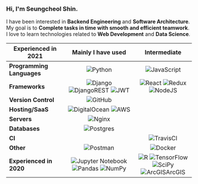 ### Hi, I'm Seungcheol Shin. <br>
I have been interested in **Backend Engineering** and **Software Architecture**. My goal is to **Complete tasks in time with smooth and efficient teamwork**.
I love to learn technologies related to **Web Development** and **Data Science**.
 
| Experienced in 2021        | Mainly I have used  | Intermediate | 
| ------------- |:-------------:| :-----:|
| **Programming Languages** | ![Python](https://img.shields.io/badge/python-3670A0?style=for-the-badge&logo=python&logoColor=ffdd54)  | ![JavaScript](https://img.shields.io/badge/javascript-%23323330.svg?style=for-the-badge&logo=javascript&logoColor=%23F7DF1E)  |
| **Frameworks**    | ![Django](https://img.shields.io/badge/django-%23092E20.svg?style=for-the-badge&logo=django&logoColor=white) ![DjangoREST](https://img.shields.io/badge/DJANGO-REST-ff1709?style=for-the-badge&logo=django&logoColor=white&color=ff1709&labelColor=gray) ![JWT](https://img.shields.io/badge/JWT-black?style=for-the-badge&logo=JSON%20web%20tokens)      | ![React](https://img.shields.io/badge/react-%2320232a.svg?style=for-the-badge&logo=react&logoColor=%2361DAFB) ![Redux](https://img.shields.io/badge/redux-%23593d88.svg?style=for-the-badge&logo=redux&logoColor=white) ![NodeJS](https://img.shields.io/badge/node.js-6DA55F?style=for-the-badge&logo=node.js&logoColor=white) |
| **Version Control** | ![GitHub](https://img.shields.io/badge/github-%23121011.svg?style=for-the-badge&logo=github&logoColor=white) | |
| **Hosting/SaaS** | ![DigitalOcean](https://img.shields.io/badge/DigitalOcean-%230167ff.svg?style=for-the-badge&logo=digitalOcean&logoColor=white) ![AWS](https://img.shields.io/badge/AWS-%23FF9900.svg?style=for-the-badge&logo=amazon-aws&logoColor=white)      |    |
| **Servers** | ![Nginx](https://img.shields.io/badge/nginx-%23009639.svg?style=for-the-badge&logo=nginx&logoColor=white)      |     |
| **Databases** | ![Postgres](https://img.shields.io/badge/postgres-%23316192.svg?style=for-the-badge&logo=postgresql&logoColor=white) |    |
| **CI** | | ![TravisCI](https://img.shields.io/badge/travisci-%232B2F33.svg?style=for-the-badge&logo=travis&logoColor=white) |
| **Other** | ![Postman](https://img.shields.io/badge/Postman-FF6C37?style=for-the-badge&logo=postman&logoColor=white)   | ![Docker](https://img.shields.io/badge/docker-%230db7ed.svg?style=for-the-badge&logo=docker&logoColor=white) |
| **Experienced in 2020** | ![Jupyter Notebook](https://img.shields.io/badge/jupyter-%23FA0F00.svg?style=for-the-badge&logo=jupyter&logoColor=white) ![Pandas](https://img.shields.io/badge/pandas-%23150458.svg?style=for-the-badge&logo=pandas&logoColor=white) ![NumPy](https://img.shields.io/badge/numpy-%23013243.svg?style=for-the-badge&logo=numpy&logoColor=white) | ![R](https://img.shields.io/badge/r-%23276DC3.svg?style=for-the-badge&logo=r&logoColor=white) ![TensorFlow](https://img.shields.io/badge/TensorFlow-%23FF6F00.svg?style=for-the-badge&logo=TensorFlow&logoColor=white) ![SciPy](https://img.shields.io/badge/SciPy-%230C55A5.svg?style=for-the-badge&logo=scipy&logoColor=%white) <br> ![ArcGIS](https://user-images.githubusercontent.com/80245390/137078763-65dc3c82-9dfe-4038-a5d4-03bd0c8b3b99.png)ArcGIS 

<br><br>

<!--
**jn8366ew/jn8366ew** is a ✨ _special_ ✨ repository because its `README.md` (this file) appears on your GitHub profile.

Here are some ideas to get you started:

- 🔭 I’m currently working on ...
- 🌱 I’m currently learning ...
- 👯 I’m looking to collaborate on ...
- 🤔 I’m looking for help with ...
- 💬 Ask me about ...
- 📫 How to reach me: ...
- 😄 Pronouns: ...
- ⚡ Fun fact: ...
-->

